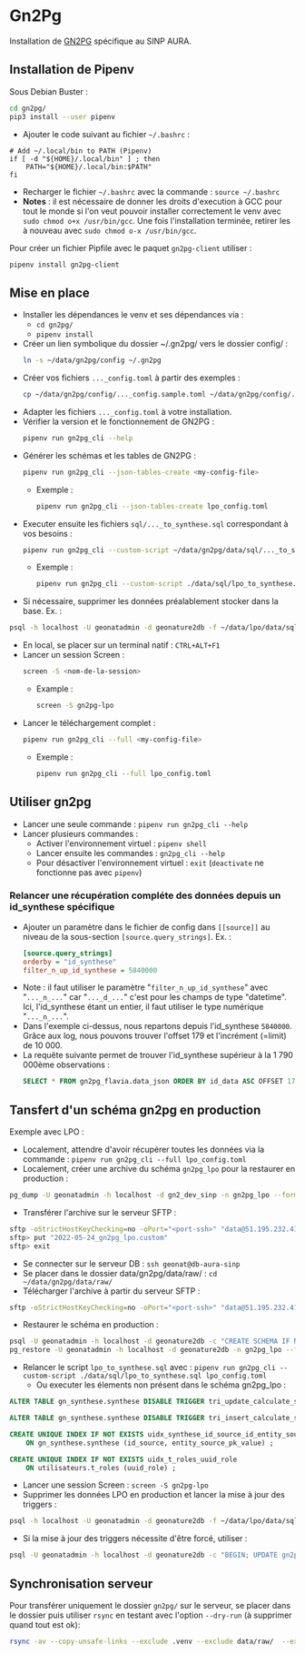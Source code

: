 # Gn2Pg

Installation de [GN2PG](https://github.com/lpoaura/GN2PG) spécifique au SINP AURA.

## Installation de Pipenv

Sous Debian Buster :
```bash
cd gn2pg/
pip3 install --user pipenv
```

- Ajouter le code suivant au fichier `~/.bashrc` :
```
# Add ~/.local/bin to PATH (Pipenv)
if [ -d "${HOME}/.local/bin" ] ; then
    PATH="${HOME}/.local/bin:$PATH"
fi
```
- Recharger le fichier `~/.bashrc` avec la commande : `source ~/.bashrc`
- **Notes** : il est nécessaire de donner les droits d'execution à GCC pour
tout le monde si l'on veut pouvoir installer correctement le venv
avec `sudo chmod o+x /usr/bin/gcc`. Une fois l'installation terminée,
retirer les à nouveau avec  `sudo chmod o-x /usr/bin/gcc`.

Pour créer un fichier Pipfile avec le paquet `gn2pg-client` utiliser :
```bash
pipenv install gn2pg-client
```

## Mise en place

- Installer les dépendances le venv et ses dépendances via :
  - `cd gn2pg/`
  - `pipenv install`
- Créer un lien symbolique du dossier ~/.gn2pg/ vers le dossier config/ :
    ```bash
    ln -s ~/data/gn2pg/config ~/.gn2pg
    ```
- Créer vos fichiers `..._config.toml` à partir des exemples :
    ```bash
    cp ~/data/gn2pg/config/..._config.sample.toml ~/data/gn2pg/config/..._config.toml
    ```
- Adapter les fichiers `..._config.toml` à votre installation.
- Vérifier la version et le fonctionnement de GN2PG :
    ```bash
    pipenv run gn2pg_cli --help
    ```
- Générer les schémas et les tables de GN2PG :
    ```bash
    pipenv run gn2pg_cli --json-tables-create <my-config-file>
    ```
    - Exemple :
        ```bash
        pipenv run gn2pg_cli --json-tables-create lpo_config.toml
        ```
- Executer ensuite les fichiers `sql/..._to_synthese.sql` correspondant à vos besoins :
    ```bash
    pipenv run gn2pg_cli --custom-script ~/data/gn2pg/data/sql/..._to_synthese.sql <my-config-file>
    ```
    - Exemple :
        ```bash
        pipenv run gn2pg_cli --custom-script ./data/sql/lpo_to_synthese.sql lpo_config.toml
        ```
- Si nécessaire, supprimer les données préalablement stocker dans la base. Ex. :
```bash
psql -h localhost -U geonatadmin -d geonature2db -f ~/data/lpo/data/sql/update/001_delete_all_lpo_data.sql
```
- En local, se placer sur un terminal natif : `CTRL+ALT+F1`
- Lancer un session Screen :
    ```bash
    screen -S <nom-de-la-session>
    ```
    - Example :
        ```bash
        screen -S gn2pg-lpo
        ```
- Lancer le téléchargement complet :
    ```bash
    pipenv run gn2pg_cli --full <my-config-file>
    ```
    - Exemple :
        ```bash
        pipenv run gn2pg_cli --full lpo_config.toml
        ```

## Utiliser gn2pg

- Lancer une seule commande : `pipenv run gn2pg_cli --help`
- Lancer plusieurs commandes :
  - Activer l'environnement virtuel : `pipenv shell`
  - Lancer ensuite les commandes : `gn2pg_cli --help`
  - Pour désactiver l'environnement virtuel :
  `exit` (`deactivate` ne fonctionne pas avec `pipenv`)

### Relancer une récupération compléte des données depuis un id_synthese spécifique

- Ajouter un paramètre dans le fichier de config dans `[[source]]` au niveau de la sous-section `[source.query_strings]`. Ex. :
    ```ini
    [source.query_strings]
    orderby = "id_synthese"
    filter_n_up_id_synthese = 5840000
    ```
- Note : il faut utiliser le paramètre "`filter_n_up_id_synthese`" avec "`..._n_...`" car "`..._d_...`" c'est pour les champs de type "datetime". Ici, l'id_synthese étant un entier, il faut utiliser le type numérique "`..._n_...`".
- Dans l'exemple ci-dessus, nous repartons depuis l'id_synthese `5840000`. Grâce aux log, nous pouvons trouver l'offset 179 et l'incrément (=limit) de 10 000.
- La requête suivante permet de trouver l'id_synthese supérieur à la 1 790 000ème observations :
    ```sql
    SELECT * FROM gn2pg_flavia.data_json ORDER BY id_data ASC OFFSET 1790000 LIMIT 10000 ;
    ```


## Tansfert d'un schéma gn2pg en production

Exemple avec LPO :
- Localement, attendre d'avoir récupérer toutes les données via la commande : `pipenv run gn2pg_cli --full lpo_config.toml`
- Localement, créer une archive du schéma `gn2pg_lpo` pour la restaurer en production :
```bash
pg_dump -U geonatadmin -h localhost -d gn2_dev_sinp -n gn2pg_lpo --format=c --compress=9 --file="$(date --iso-8601=date)_gn2pg_lpo.custom"
```
- Transférer l'archive sur le serveur SFTP :
```bash
sftp -oStrictHostKeyChecking=no -oPort="<port-ssh>" "data@51.195.232.41:/lpo/"
sftp> put "2022-05-24_gn2pg_lpo.custom"
sftp> exit
```
- Se connecter sur le serveur DB : `ssh geonat@db-aura-sinp`
- Se placer dans le dossier data/gn2pg/data/raw/ : `cd ~/data/gn2pg/data/raw/`
- Télécharger l'archive à partir du serveur SFTP :
```bash
sftp -oStrictHostKeyChecking=no -oPort="<port-ssh>" "data@51.195.232.41:/lpo/2022-05-24_gn2pg_lpo.custom" "2022-05-24_gn2pg_lpo.custom"
```
- Restaurer le schéma en production :
```bash
psql -U geonatadmin -h localhost -d geonature2db -c "CREATE SCHEMA IF NOT EXISTS gn2pg_lpo AUTHORIZATION geonatadmin;"
pg_restore -U geonatadmin -h localhost -d geonature2db -n gn2pg_lpo --format=c --jobs 6 "$(date --iso-8601=date)_gn2pg_lpo.custom"
```
- Relancer le script `lpo_to_synthese.sql` avec : `pipenv run gn2pg_cli --custom-script ./data/sql/lpo_to_synthese.sql lpo_config.toml`
    - Ou executer les élements non présent dans le schéma gn2pg_lpo :
```sql
ALTER TABLE gn_synthese.synthese DISABLE TRIGGER tri_update_calculate_sensitivity ;

ALTER TABLE gn_synthese.synthese DISABLE TRIGGER tri_insert_calculate_sensitivity ;

CREATE UNIQUE INDEX IF NOT EXISTS uidx_synthese_id_source_id_entity_source_pk_value
    ON gn_synthese.synthese (id_source, entity_source_pk_value) ;

CREATE UNIQUE INDEX IF NOT EXISTS uidx_t_roles_uuid_role
    ON utilisateurs.t_roles (uuid_role) ;
```
- Lancer une session Screen : `screen -S gn2pg-lpo`
- Supprimer les données LPO en production et lancer la mise à jour des triggers :
```bash
psql -h localhost -U geonatadmin -d geonature2db -f ~/data/lpo/data/sql/update/001_delete_all_lpo_data.sql
```
- Si la mise à jour des triggers nécessite d'être forcé, utiliser :
```bash
psql -U geonatadmin -h localhost -d geonature2db -c "BEGIN; UPDATE gn2pg_lpo.data_json SET id_data = id_data; COMMIT;"
```

## Synchronisation serveur

Pour transférer uniquement le dossier `gn2pg/` sur le serveur, se placer dans le dossier puis utiliser `rsync` en testant avec l'option `--dry-run` (à supprimer quand tout est ok):

```bash
rsync -av --copy-unsafe-links --exclude .venv --exclude data/raw/  --exclude config/log/ --exclude *_config.toml --exclude .gitignore ./ geonat@<ip-serveur>:~/data/gn2pg/ --dry-run
```

